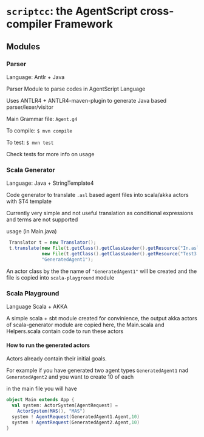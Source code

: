 # `scriptcc`: the AgentScript cross-compiler Framework

## Modules

### Parser
Language: Antlr + Java

Parser Module to parse codes in AgentScript Language

Uses ANTLR4 + ANTLR4-maven-plugin to generate Java based parser/lexer/visitor

Main Grammar file: `Agent.g4`

To compile: `$ mvn compile`

To test: `$ mvn test`

Check tests for more info on usage

### Scala Generator
Language: Java + StringTemplate4

Code generator to translate `.asl` based agent files into scala/akka actors with ST4 template

Currently very simple and not useful translation as conditional expressions and terms are not supported

usage (in Main.java)

```java
 Translator t = new Translator();
 t.translate(new File(t.getClass().getClassLoader().getResource("In.asl").getFile()).getAbsolutePath(),
             new File(t.getClass().getClassLoader().getResource("Test3.scala.stg").getFile()).getAbsolutePath(),
             "GeneratedAgent1");
```

An actor class by the the name of `"GeneratedAgent1"` will be created and the file is copied into `scala-playground` module

### Scala Playground
Language Scala + AKKA

A simple scala + sbt module created for convinience, the output akka actors of scala-generator module are copied here, the Main.scala and Helpers.scala contain code to run these actors

#### How to run the generated actors
Actors already contain their initial goals.

For example if you have generated two agent types `GeneratedAgent1` nad `GeneratedAgent2` and you want to create 10 of each

in the main file you will have

```scala
object Main extends App {
  val system: ActorSystem[AgentRequest] =
    ActorSystem(MAS(), "MAS")
  system ! AgentRequest(GeneratedAgent1.Agent,10)
  system ! AgentRequest(GeneratedAgent2.Agent,10)
}
```
